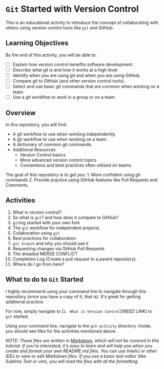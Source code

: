 # `Git` Started with Version Control
This is an educational activity to introduce the concept of collaborating with others using version control tools
like `git` and GitHub.

## Learning Objectives
By the end of this activity, you will be able to:
- [ ] Explain how version control benefits software development.
- [ ] Describe what git is and how it works at a high level.
- [ ] Identify when you are using git and when you are using GitHub.
- [ ] Compare git to GitHub (and other version control tools).
- [ ] Select and use basic git commands that are common when working on a team.
- [ ] Use a git workflow to work in a group or on a team.

## Overview
In this repository, you will find:
- A git workflow to use when working independently.
- A git workflow to use when working on a team.
- A dictionary of common git commands.
- Additional Resources
    - Version Control basics
    - More advanced version control topics
    - Conventions and best practices often utilized on teams.
    
The goal of this repository is to get you:
    1. More confident using git commands
    2. Provide practice using GitHub features like Pull Requests and Comments. 


## Activities
1. What is version control?
2. So what is `git`? and how does it compare to GitHub?
3. `git`ing started with your own fork
4. The `git` workflow for independent projects.
5. Collaboration using `git`
6. Best practices for collaboration
7. `git branch` and why you should use it
8. Requesting changes via GitHub Pull Requests
9. The dreaded MERGE CONFLICT
10. Completion Log (Create a pull request to a parent repository).
11. Where do I go from here?

## What to do to `Git` Started
I highly recommend using your command line to navigate through this repository (once you have a copy of it, that is).
It's great for getting additional practice.

For now, simply navigate to [`1. What is Version Control`](NEED LINK) to `git` started.

Using your command line, navigate to the `git-activity` directory. Inside, you should see files for the activities
mentioned above. 

*NOTE: These files are written in [Markdown](https://www.markdownguide.org), which will not be covered in this tutorial.
If you're interested, it's easy to learn and will help you when you create and format your own README.md files. You can 
use IntelliJ or other IDEs to view or edit Markdown files. If you use a basic text editor (like Sublime Text or vim), 
you will read the files with all the formatting.*